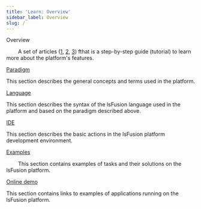 ```yaml
---
title: 'Learn: Overview'
sidebar_label: Overview
slug: /
---
```


Overview

        A set of articles ([1](https://habr.com/ru/company/lsfusion/blog/458376/), [2](https://habr.com/ru/company/lsfusion/blog/460141/), [3](https://habr.com/ru/company/lsfusion/blog/460887/)) fthat is a step-by-step guide (tutorial) to learn more about the platform's features.

[Paradigm](Paradigm.md)

This section describes the general concepts and terms used in the platform.

[Language](Language.md)

This section describes the syntax of the lsFusion language used in the platform and based on the paradigm described above.

[IDE](IDE.md)

This section describes the basic actions in the lsFusion platform development environment.

[Examples](Examples.md)

        This section contains examples of tasks and their solutions on the lsFusion platform.

[Online demo](Online_demo.md)

This section contains links to examples of applications running on the lsFusion platform.
